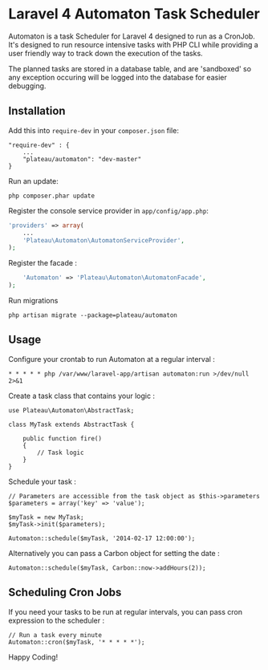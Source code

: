 # Laravel 4 Automaton Task Scheduler

Automaton is a task Scheduler for Laravel 4 designed to run as a CronJob. It's designed to run resource intensive tasks with PHP CLI while providing a user friendly way to track down the execution of the tasks.

The planned tasks are stored in a database table, and are 'sandboxed' so any exception occuring will be logged into the database for easier debugging. 

## Installation

Add this into `require-dev` in your `composer.json` file:

```
"require-dev" : {
	...
	"plateau/automaton": "dev-master"
}
```

Run an update:

```
php composer.phar update
```

Register the console service provider in `app/config/app.php`:

```php
'providers' => array(
	...
	'Plateau\Automaton\AutomatonServiceProvider',
);
```

Register the facade :
```php
	'Automaton' => 'Plateau\Automaton\AutomatonFacade',
);
```

Run migrations 
```
php artisan migrate --package=plateau/automaton
```

## Usage

Configure your crontab to run Automaton at a regular interval :

```
* * * * * php /var/www/laravel-app/artisan automaton:run >/dev/null 2>&1
```

Create a task class that contains your logic : 

```
use Plateau\Automaton\AbstractTask;

class MyTask extends AbstractTask {
	
	public function fire()
	{
		// Task logic
	}
}
```

Schedule your task :

```
// Parameters are accessible from the task object as $this->parameters
$parameters = array('key' => 'value');

$myTask = new MyTask;
$myTask->init($parameters);

Automaton::schedule($myTask, '2014-02-17 12:00:00');
```

Alternatively you can pass a Carbon object for setting the date :
```
Automaton::schedule($myTask, Carbon::now->addHours(2));
```

## Scheduling Cron Jobs

If you need your tasks to be run at regular intervals, you can pass cron expression to the scheduler :

```
// Run a task every minute
Automaton::cron($myTask, '* * * * *');

```


Happy Coding!
